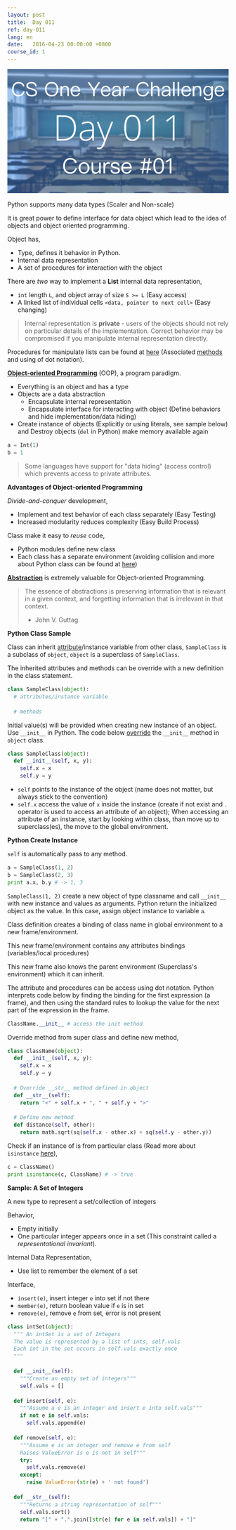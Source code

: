 ```yaml
---
layout: post
title:  Day 011
ref: day-011
lang: en
date:   2016-04-23 00:00:00 +0800
course_id: 1
---
```


![](/images/Day011-en.png)

Python supports many data types (Scaler and Non-scale)

It is great power to define interface for data object which lead to the idea of objects and object oriented programming.

Object has,

- Type, defines it behavior in Python.
- Internal data representation
- A set of procedures for interaction with the object

There are *two* way to implement a **List** internal data representation,

- `int` length `L`, and object array of size `S >= L` (Easy access)
- A linked list of individual cells `<data, pointer to next cell>` (Easy changing)

> Internal representation is **private** - users of the objects should not rely on particular details of the implementation. Correct behavior may be compromised if you manipulate internal representation directly.

Procedures for manipulate lists can be found at [here](https://docs.python.org/2/tutorial/datastructures.html) (Associated [methods](https://en.wikipedia.org/wiki/Method_(computer_programming)) and using of dot notation).

[**Object-oriented Programming**](https://en.wikipedia.org/wiki/Object-oriented_programming) (OOP), a program paradigm.

- Everything is an object and has a type
- Objects are a data abstraction
  - Encapsulate internal representation
  - Encapsulate interface for interacting with object (Define behaviors and hide implementation/data hiding)
- Create instance of objects (Explicitly or using literals, see sample below) and Destroy objects (`del` in Python) make memory available again

```python
a = Int(1)
b = 1
```

> Some languages have support for "data hiding" (access control) which prevents access to private attributes.

**Advantages of Object-oriented Programming**

*Divide-and-conquer* development,

- Implement and test behavior of each class separately (Easy Testing)
- Increased modularity reduces complexity (Easy Build Process)

Class make it easy to *reuse* code,

- Python modules define new class
- Each class has a separate environment (avoiding collision and more about Python class can be found at [here](https://docs.python.org/2/tutorial/classes.html))

[**Abstraction**](https://en.wikipedia.org/wiki/Abstraction_(software_engineering)) is extremely valuable for Object-oriented Programming.

> The essence of abstractions is preserving information that is relevant in a given context, and forgetting information that is irrelevant in that context.
> - John V. Guttag

**Python Class Sample**

Class can inherit [attribute](https://en.wikipedia.org/wiki/Instance_variable)/instance variable from other class, `SampleClass` is a subclass of `object`, `object` is a superclass of `SampleClass`.

The inherited attributes and methods can be override with a new definition in the class statement.

```python
class SampleClass(object):
  # attributes/instance variable

  # methods
```

Initial value(s) will be provided when creating new instance of an object. Use `__init__` in Python. The code below [override](https://en.wikipedia.org/wiki/Method_overriding) the `__init__` method in `object` class.

```python
class SampleClass(object):
  def __init__(self, x, y):
    self.x = x
    self.y = y
```

- `self` points to the instance of the object (name does not matter, but always stick to the convention)
- `self.x` access the value of `x` inside the instance (create if not exist and `.` operator is used to access an attribute of an object); When accessing an attribute of an instance, start by looking within class, than move up to superclass(es), the move to the global environment.

**Python Create Instance**

`self` is automatically pass to any method.

```python
a = SampleClass(1, 2)
b = SampleClass(2, 3)
print a.x, b.y # -> 1, 3
```

`SampleClass(1, 2)` create a new object of type classname and call `__init__` with new instance and values as arguments. Python return the initialized object as the value. In this case, assign object instance to variable `a`.

Class definition creates a binding of class name in global environment to a new frame/environment.

This new frame/environment contains any attributes bindings (variables/local procedures)

This new frame also knows the parent environment (Superclass's environment) which it can inherit.

The attribute and procedures can be access using dot notation. Python interprets code below by finding the binding for the first expression (a frame), and then using the standard rules to lookup the value for the next part of the expression in the frame.

```python
ClassName.__init__ # access the init method
```

Override method from super class and define new method,

```python
class ClassName(object):
  def __init__(self, x, y):
    self.x = x
    self.y = y

  # Override __str__ method defined in object
  def __str__(self):
    return "<" + self.x + ", " + self.y + ">"

  # Define new method
  def distance(self, other):
    return math.sqrt(sq(self.x - other.x) + sq(self.y - other.y))
```

Check if an instance of is from particular class (Read more about `isinstance` [here](https://docs.python.org/2/library/functions.html#isinstance)),

```python
c = ClassName()
print isinstance(c, ClassName) # -> true
```

**Sample: A Set of Integers**

A new type to represent a set/collection of integers

Behavior,

- Empty initially
- One particular integer appears once in a set (This constraint called a *representational invariant*).

Internal Data Representation,

- Use list to remember the element of a set

Interface,

- `insert(e)`, insert integer `e` into set if not there
- `member(e)`, return boolean value if `e` is in set
- `remove(e)`, remove `e` from set, error is not present

```python
class intSet(object):
  """ An intSet is a set of Integers
  The value is represented by a list of ints, self.vals
  Each int in the set occurs in self.vals exactly once
  """

  def __init__(self):
    """Create an empty set of integers"""
    self.vals = []

  def insert(self, e):
    """Assume a e is an integer and insert e into self.vals"""
    if not e in self.vals:
      self.vals.append(e)

  def remove(self, e):
    """Assume e is an integer and remove e from self
    Raises ValueError is e is not in self"""
    try:
      self.vals.remove(e)
    except:
      raise ValueError(str(e) + ' not found')

  def __str__(self):
    """Returns a string representation of self"""
    self.vals.sort()
    return "[" + ".".join([str(e) for e in self.vals]) + "]"
```
